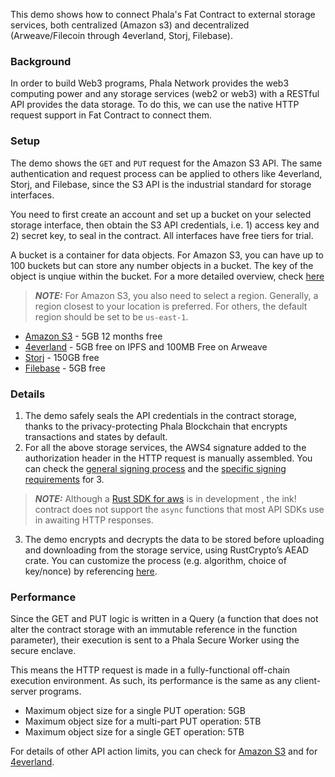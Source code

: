 This demo shows how to connect Phala's Fat Contract to external storage services, both centralized (Amazon s3) and decentralized (Arweave/Filecoin through 4everland, Storj, Filebase).

### Background
In order to build Web3 programs, Phala Network provides the web3 computing power and any storage services (web2 or web3) with a RESTful API provides the data storage. To do this, we can use the native HTTP request support in Fat Contract to connect them. 

### Setup
The demo shows the `GET` and `PUT` request for the Amazon S3 API. The same authentication and request process can be applied to others like 4everland, Storj, and Filebase, since the S3 API is the industrial standard for storage interfaces.

You need to first create an account and set up a bucket on your selected storage interface, then obtain the S3 API credentials, i.e. 1) access key and 2) secret key, to seal in the contract. All interfaces have free tiers for trial.

A bucket is a container for data objects. For Amazon S3, you can have up to 100 buckets but can store any number objects in a bucket. The key of the object is unqiue within the bucket. For a more detailed overview, check [here](https://docs.aws.amazon.com/AmazonS3/latest/userguide/UsingBucket.html)

> **_NOTE:_** For Amazon S3, you also need to select a region. Generally, a region closest to your location is preferred. For others, the default region should be set to be `us-east-1`.

- [Amazon S3](https://aws.amazon.com/s3/) - 5GB 12 months free
- [4everland](https://www.4everland.org/bucket/) - 5GB free on IPFS and 100MB Free on Arweave
- [Storj](https://www.storj.io/) - 150GB free
- [Filebase](https://filebase.com/) - 5GB free

### Details
1. The demo safely seals the API credentials in the contract storage, thanks to the privacy-protecting Phala Blockchain that encrypts transactions and states by default.
2. For all the above storage services, the AWS4 signature added to the authorization header in the HTTP request is manually assembled. You can check the [general signing process](https://docs.aws.amazon.com/general/latest/gr/sigv4_signing.html) and the [specific signing requirements](https://docs.aws.amazon.com/AmazonS3/latest/API/sig-v4-header-based-auth.html) for 3. 
> **_NOTE:_** Although a [Rust SDK for aws](https://github.com/awslabs/aws-sdk-rust) is in development , the ink! contract does not support the `async` functions that most API SDKs use in awaiting HTTP responses.
3. The demo encrypts and decrypts the data to be stored before uploading and downloading from the storage service, using RustCrypto’s AEAD crate. You can customize the process (e.g. algorithm, choice of key/nonce) by referencing [here](https://github.com/RustCrypto/AEADs). 

### Performance

Since the GET and PUT logic is written in a Query (a function that does not alter the contract storage with an immutable reference in the function parameter), their execution is sent to a Phala Secure Worker using the secure enclave. 

This means the HTTP request is made in a fully-functional off-chain execution environment. As such, its performance is the same as any client-server programs.

- Maximum object size for a single PUT operation: 5GB
- Maximum object size for a multi-part PUT operation: 5TB
- Maximum object size for a single GET operation: 5TB

For details of other API action limits, you can check for [Amazon S3](https://docs.aws.amazon.com/AmazonS3/latest/userguide/upload-objects.html) and for [4everland](https://docs.4everland.org/bucket-api/#limits-of-s3-api).
